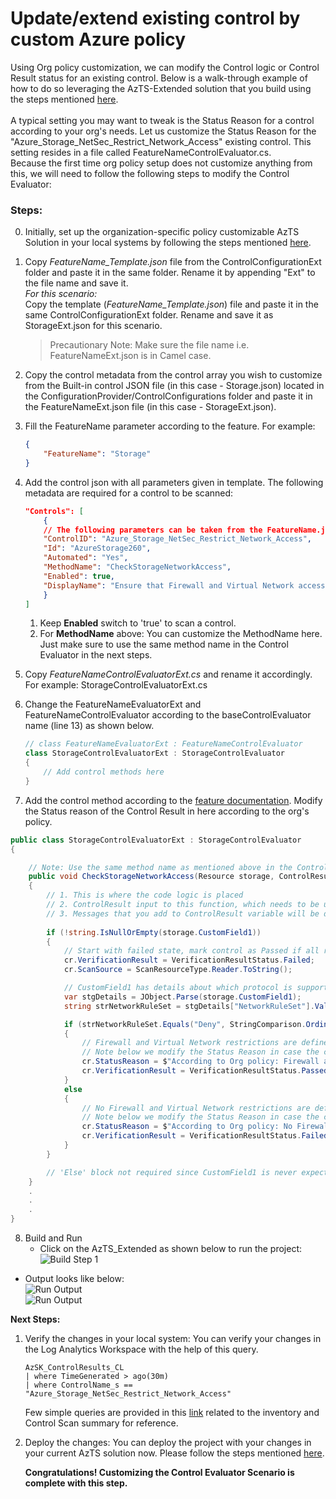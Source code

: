 # Update/extend existing control by custom Azure policy

Using Org policy customization, we can modify the Control logic or Control Result status for an existing control. Below is a walk-through example of how to do so leveraging the AzTS-Extended solution that you build using the steps mentioned [here](./SettingUpSolution.md).
<br/><br/>A typical setting you may want to tweak is the Status Reason for a control according to your org's needs. 
Let us customize the Status Reason for the "Azure_Storage_NetSec_Restrict_Network_Access" existing control.
This setting resides in a file called FeatureNameControlEvaluator.cs. 
<br/>Because the first time org policy setup does not customize anything from this, we will need to follow the following steps to modify the Control Evaluator:

### Steps:
0.  Initially, set up the organization-specific policy customizable AzTS Solution in your local systems by following the steps mentioned [here](./SettingUpSolution.md).
1. Copy _FeatureName_Template.json_ file from the ControlConfigurationExt folder and paste it in the same folder. Rename it by appending "Ext" to the file name and save it.
<br>    *For this scenario:* 
<br>    Copy the template (_FeatureName_Template.json_) file and paste it in the same ControlConfigurationExt folder. Rename and save it as StorageExt.json for this scenario. 

    > Precautionary Note: Make sure the file name i.e. FeatureNameExt.json is in Camel case. 

2. Copy the control metadata from the control array you wish to customize from the Built-in control JSON file (in this case - Storage.json) located in the ConfigurationProvider/ControlConfigurations folder and paste it in the FeatureNameExt.json file (in this case - StorageExt.json). 

3. Fill the FeatureName parameter according to the feature. For example:
    ``` JSON
    {
        "FeatureName": "Storage"
    }
    ```

4.  Add the control json with all parameters given in template. The following metadata are required for a control to be scanned:
    ``` JSON
    "Controls": [
        {
        // The following parameters can be taken from the FeatureName.json directly as there will no change in them for the scope of this scenario. 
        "ControlID": "Azure_Storage_NetSec_Restrict_Network_Access",
        "Id": "AzureStorage260",
        "Automated": "Yes",
        "MethodName": "CheckStorageNetworkAccess",
        "Enabled": true,
        "DisplayName": "Ensure that Firewall and Virtual Network access is granted to a minimal set of trusted origins"
        }
    ]
    ```

    1. Keep **Enabled** switch to 'true' to scan a control.
    2. For **MethodName** above: You can customize the MethodName here. Just make sure to use the same method name in the Control Evaluator in the next steps.

5. Copy _FeatureNameControlEvaluatorExt.cs_ and rename it accordingly. For example: StorageControlEvaluatorExt.cs
6. Change the FeatureNameEvaluatorExt and FeatureNameControlEvaluator according to the baseControlEvaluator name (line 13) as shown below.
    ``` CS
    // class FeatureNameEvaluatorExt : FeatureNameControlEvaluator
    class StorageControlEvaluatorExt : StorageControlEvaluator
    {
        // Add control methods here        
    }
    ```
7. Add the control method according to the [feature documentation](FeatureCoverage/README.md).
    Modify the Status reason of the Control Result in here according to the org's policy. 
    <!-- Note: Use the same method name as mentioned above in the Control JSON file. -->

<!-- TODO : Add details about storage resource here -->

``` CS
public class StorageControlEvaluatorExt : StorageControlEvaluator
{

    // Note: Use the same method name as mentioned above in the Control JSON file.
    public void CheckStorageNetworkAccess(Resource storage, ControlResult cr)
    {
        // 1. This is where the code logic is placed
        // 2. ControlResult input to this function, which needs to be updated with the verification Result (Passed/Failed/Verify/Manual/Error) based on the control logic
        // 3. Messages that you add to ControlResult variable will be displayed in the detailed log automatically.
        
        if (!string.IsNullOrEmpty(storage.CustomField1))
        {
            // Start with failed state, mark control as Passed if all required conditions are met
            cr.VerificationResult = VerificationResultStatus.Failed;
            cr.ScanSource = ScanResourceType.Reader.ToString();

            // CustomField1 has details about which protocol is supported by Storage for traffic
            var stgDetails = JObject.Parse(storage.CustomField1);
            string strNetworkRuleSet = stgDetails["NetworkRuleSet"].Value<string>();

            if (strNetworkRuleSet.Equals("Deny", StringComparison.OrdinalIgnoreCase))
            {
                // Firewall and Virtual Network restrictions are defined for this storage. Hence, Passed
                // Note below we modify the Status Reason in case the control is Passed
                cr.StatusReason = $"According to Org policy: Firewall and Virtual Network restrictions are defined for this storage.";
                cr.VerificationResult = VerificationResultStatus.Passed;
            }
            else
            {
                // No Firewall and Virtual Network restrictions are defined for this storage. Hence, Failed
                // Note below we modify the Status Reason in case the control is Failed
                cr.StatusReason = $"According to Org policy: No Firewall and Virtual Network restrictions are defined for this storage.";
                cr.VerificationResult = VerificationResultStatus.Failed;
            }
        }

        // 'Else' block not required since CustomField1 is never expected to be null
    }
    .
    .
    .
}
```


8. Build and Run
   - Click on the AzTS_Extended as shown below to run the project: <br />
      ![Build Step 1](../../Images/06_OrgPolicy_Setup_BuildStep.png)<br/>
<!-- TODO Add the SubscriptionCore file EXT added log -->
   - Output looks like below:<br/>
      ![Run Output](../../Images/06_OrgPolicy_Setup_RunStep1.png)<br />
      ![Run Output](../../Images/06_OrgPolicy_Setup_RunStep2.png)


<b>Next Steps:</b>

1. Verify the changes in your local system:
    You can verify your changes in the Log Analytics Workspace with the help of this query.
    ``` kusto
    AzSK_ControlResults_CL
    | where TimeGenerated > ago(30m)
    | where ControlName_s == "Azure_Storage_NetSec_Restrict_Network_Access"
    ```
    Few simple queries are provided in this [link](https://github.com/azsk/AzTS-docs/tree/main/01-Setup%20and%20getting%20started#4-log-analytics-visualization) related to the inventory and Control Scan summary for reference.


2. Deploy the changes:
You can deploy the project with your changes in your current AzTS solution now. Please follow the steps mentioned [here](./DeployInAzTS.md).


   **Congratulations! Customizing the Control Evaluator Scenario is complete with this step.**